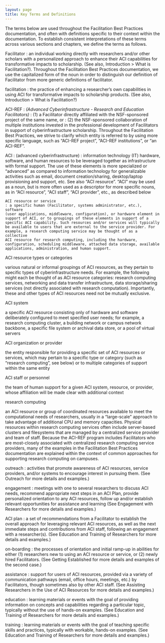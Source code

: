 ```yaml
---
layout: page
title: Key Terms and Definitions
---
```


The terms below are used throughout the Facilitation Best Practices
documentation, and often with definitions specific to their context
within the documentation. To establish consistent interpretations of
these terms across various sections and chapters, we define the terms as
follows.


Facilitator
: an individual working directly with researchers and/or other scholars
with a personalized approach to enhance their ACI capabilities for
transformative impacts to scholarship. (See also, Introduction > What is
Facilitation?). Throughout the Facilitation Best Practices
documentation, we use the capitalized form of the noun in order to
distinguish our definition of Facilitator from more generic definitions
of facilitator.

facilitation
: the practice of enhancing a researcher’s own capabilities in using ACI
for transformative impacts to scholarship products. (See also,
Introduction > What is Facilitation?)

ACI-REF
: *(Advanced Cyberinfrastructure - Research and Education Facilitators)*
: (1) a Facilitator directly affiliated with the NSF-sponsored project of the
same name, or 
: (2) the NSF-sponsored collaboration of multiple
institutions invested in the professional development of Facilitators in
support of cyberinfrastructure scholarship. Throughout the Facilitation
Best Practices, we strive to clarify which entity is referred to by
using more specific language, such as “ACI-REF project”, “ACI-REF
institutions”, or “an ACI-REF”.

ACI
: (advanced cyberinfrastructure) 
: information technology (IT) hardware,
software, and human resources to be leveraged together as infrastructure
with formal support. The use of these elements is more specialized or
“advanced” as compared to information technology for generalizable
activities such as email, document creation/sharing, desktop/laptop
provisioning and support, etc. See also “ACI resource”. “ACI” may be
used as a noun, but is more often used as a descriptor for more specific
nouns, as in “ACI resource”, “ACI staff”, “ACI provider”, etc., as
described below

	ACI resource or service
	: a specific human (Facilitator, systems administrator, etc.), software
	(user applications, middleware, configuration), or hardware element in
	support of ACI, or to groupings of these elements in support of a
	specific ACI capability. Such resources and/or services will typically
	be available to users that are external to the service provider. For
	example, a research computing service may be thought of as a collective
	ACI resource for research computing, including the hardware,
	configuration, scheduling middleware, attached data storage, available
	applications, administration, and human support.	

ACI resource types or categories

various natural or informal groupings of ACI resources, as they pertain
to specific types of cyberinfrastructure needs.  For example, the
following might each be thought of as ACI resource categories: research
computing services, networking and data transfer infrastructure, data
storage/sharing services (not directly associated with research
computation). Importantly, these and other types of ACI resources need
not be mutually exclusive.

ACI system

a specific ACI resource consisting only of hardware and software
deliberately configured to meet specified user needs; for example, a
research computing cluster, a building network or campus network
backbone, a specific file system or archival data store, or a pool of
virtual servers

ACI organization or provider

the entity responsible for providing a specific set of ACI resources or
services, which may pertain to a specific type or category (such as
“research computing”, see below) or to multiple categories of support
within the same entity

ACI staff or personnel

the team of human support for a given ACI system, resource, or provider,
whose affiliation will be made clear with additional context

research computing

an ACI resource or group of coordinated resources available to meet the
computational needs of researchers, usually in a “large-scale” approach
to take advantage of additional CPU and memory capacities. Physical
resources within research computing services often include server-based
clusters and filesystems that are managed by a centralized service
provider and team of staff. Because the ACI-REF program includes
Facilitators who are most-closely associated with centralized research
computing service providers, many of the examples in the Facilitation
Best Practices documentation are explained within the context of common
approaches for supporting research computing on campuses.


outreach
: activities that promote awareness of ACI resources, service providers,
and/or systems to encourage interest in pursuing them. (See Outreach for
more details and examples.)

engagement
: meetings with one to several researchers to discuss ACI needs, recommend
appropriate next steps in an ACI Plan, provide personalized orientation
to any ACI resources, follow up and/or establish relevant opportunities
for assistance and learning (See Engagement with Researchers for more
details and examples.)

ACI plan
: a set of recommendations from a Facilitator to establish the overall
approach for leveraging relevant ACI resources, as well as the next
immediate steps and contributions from ACI staff, following an
engagement with a researcher(s). (See Education and Training of
Researchers for more details and examples.)

on-boarding
: the processes of orientation and initial ramp-up in abilities for either
(1) researchers new to using an ACI resource or service, or (2) newly
hired Facilitators. (See Getting Established for more details and
examples of the second case.)

assistance
: support for users of ACI resources, provided via a variety of
communication pathways (email, office hours, meetings, etc.) by
Facilitators, though sometimes also by other ACI staff. (See Assisting
Researchers in the Use of ACI Resources  for more details and examples.)

education
: learning materials or events with the goal of providing information on
concepts and capabilities regarding a particular topic, typically
without the use of hands-on examples. (See Education and Training of
Researchers for more details and examples.)

training
: learning materials or events with the goal of teaching specific skills
and practices, typically with workable, hands-on examples. (See
Education and Training of Researchers for more details and examples.)